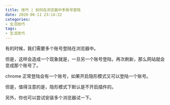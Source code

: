 ```yaml
---
title: 技巧 | 如何在浏览器中多账号登陆
date: 2020-06-11 23:14:22
categories:
- 生活技巧
tags:
- 生活技巧
---
```

有的时候，我们需要多个账号登陆在浏览器中。

但是，这样会造成一个现象就是，一旦另一个账号登陆，再次刷新，那么网站就会变成那个账号了。

<!-- more -->

chrome 正常登陆会有一个账号，如果开启隐形模式又可以登陆一个账号。

但是，值得注意的是，隐形模式下默认是不开启插件的。

另外，你也可以尝试安装多个浏览器试一下。
